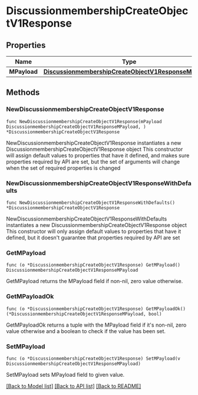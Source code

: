 # DiscussionmembershipCreateObjectV1Response

## Properties

Name | Type | Description | Notes
------------ | ------------- | ------------- | -------------
**MPayload** | [**DiscussionmembershipCreateObjectV1ResponseMPayload**](DiscussionmembershipCreateObjectV1ResponseMPayload.md) |  | 

## Methods

### NewDiscussionmembershipCreateObjectV1Response

`func NewDiscussionmembershipCreateObjectV1Response(mPayload DiscussionmembershipCreateObjectV1ResponseMPayload, ) *DiscussionmembershipCreateObjectV1Response`

NewDiscussionmembershipCreateObjectV1Response instantiates a new DiscussionmembershipCreateObjectV1Response object
This constructor will assign default values to properties that have it defined,
and makes sure properties required by API are set, but the set of arguments
will change when the set of required properties is changed

### NewDiscussionmembershipCreateObjectV1ResponseWithDefaults

`func NewDiscussionmembershipCreateObjectV1ResponseWithDefaults() *DiscussionmembershipCreateObjectV1Response`

NewDiscussionmembershipCreateObjectV1ResponseWithDefaults instantiates a new DiscussionmembershipCreateObjectV1Response object
This constructor will only assign default values to properties that have it defined,
but it doesn't guarantee that properties required by API are set

### GetMPayload

`func (o *DiscussionmembershipCreateObjectV1Response) GetMPayload() DiscussionmembershipCreateObjectV1ResponseMPayload`

GetMPayload returns the MPayload field if non-nil, zero value otherwise.

### GetMPayloadOk

`func (o *DiscussionmembershipCreateObjectV1Response) GetMPayloadOk() (*DiscussionmembershipCreateObjectV1ResponseMPayload, bool)`

GetMPayloadOk returns a tuple with the MPayload field if it's non-nil, zero value otherwise
and a boolean to check if the value has been set.

### SetMPayload

`func (o *DiscussionmembershipCreateObjectV1Response) SetMPayload(v DiscussionmembershipCreateObjectV1ResponseMPayload)`

SetMPayload sets MPayload field to given value.



[[Back to Model list]](../README.md#documentation-for-models) [[Back to API list]](../README.md#documentation-for-api-endpoints) [[Back to README]](../README.md)


